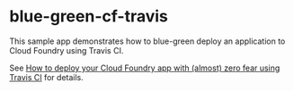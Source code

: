 # blue-green-cf-travis

This sample app demonstrates how to blue-green deploy an application to Cloud Foundry using Travis CI.

See [How to deploy your Cloud Foundry app with (almost) zero fear using Travis CI](https://medium.freecodecamp.org/how-to-deploy-your-cloud-foundry-app-with-almost-zero-fear-using-travis-ci-926697fff8f6) for details.
